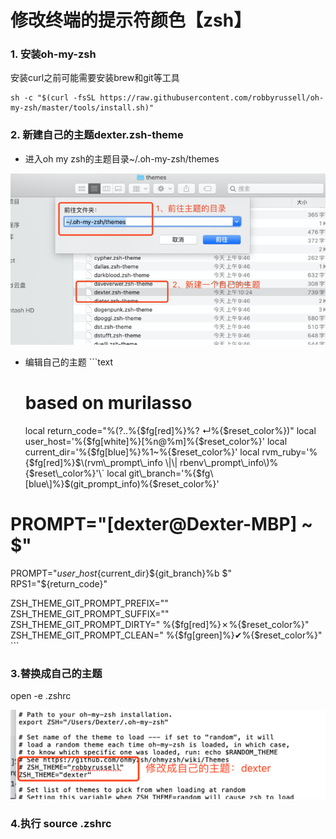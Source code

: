 # 修改终端的提示符颜色【zsh】

### 1. 安装oh-my-zsh

安装curl之前可能需要安装brew和git等工具

```text
sh -c "$(curl -fsSL https://raw.githubusercontent.com/robbyrussell/oh-my-zsh/master/tools/install.sh)"
```

### 2. 新建自己的主题dexter.zsh-theme

* 进入oh my zsh的主题目录~/.oh-my-zsh/themes

![](/assets/macbook-终端-提示符颜色-1.png)

* 编辑自己的主题
  \`\`\`text
  # based on murilasso

  local return\_code="%\(?..%{$fg\[red\]%}%? ↵%{$reset\_color%}\)"
  local user\_host='%{$fg\[white\]%}\[%n@%m\]%{$reset\_color%}'
  local current\_dir='%{$fg\[blue\]%}%1~%{$reset\_color%}'
  local rvm\_ruby='%{$fg\[red\]%}$\(rvm\_prompt\_info \|\| rbenv\_prompt\_info\)%{$reset\_color%}'\`
  local git\_branch='%{$fg\[blue\]%}$\(git\_prompt\_info\)%{$reset\_color%}'

# PROMPT="\[dexter@Dexter-MBP\] ~ $"

PROMPT="${user\_host}${current\_dir}${git\_branch}%b $"  
RPS1="${return\_code}"

ZSH\_THEME\_GIT\_PROMPT\_PREFIX=""  
ZSH\_THEME\_GIT\_PROMPT\_SUFFIX=""  
ZSH\_THEME\_GIT\_PROMPT\_DIRTY=" %{$fg\[red\]%}✗%{$reset\_color%}"  
ZSH\_THEME\_GIT\_PROMPT\_CLEAN=" %{$fg\[green\]%}✔%{$reset\_color%}"  
\`\`\`

### 3.替换成自己的主题

open -e .zshrc

![](/assets/macbook-终端-提示符颜色-2.png)

### 4.执行 source .zshrc



